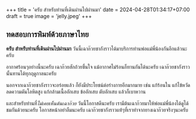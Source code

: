 +++
title = 'ครับ สำหรับท่านที่เดินผ่านไปผ่านมา'
date = 2024-04-28T01:34:17+07:00
draft = true
image = 'jelly.jpeg'
+++

## ทดสอบการพิมพ์ด้วยภาษาไทย

**ครับ สำหรับท่านที่เดินผ่านไปผ่านมา** 
วันนี้เฉาก๊วยชากังราวได้มาบริการท่านพ่อแม่พี่น้องกันอีกแล้วนะครับ

อากาศร้อนๆอย่างนี้นะครับ เฉาก๊วยสักถ้วยชื่นใจ แม้อากาศไม่ร้อนก็ทานกันได้นะครับ เฉาก๊วยชากังราวนั้นทานได้ทุกฤดูกาลนะครับ 

นอกจากเฉาก๊วยชากังราวจะอร่อยแล้ว ก็ยังมีประโยชน์ต่อร่างกายอีกมากมาย เช่น แก้ร้อนใน แก้ไข้หวัด ลดความดันโลหิตสูง แก้กล้ามเนื้ออักเสบ ข้ออักเสบ ตับอักเสบ แล้วก็เบาหวาน 

และสำหรับท่านที่*ไม่เคยเห็นต้นเฉาก๊วย* วันนี้โอกาสดีนะครับ 
เรามีต้นเฉาก๊วยมาให้พ่อแม่พี่น้องได้ดูได้ชมกันด้วยนะครับ 
โอกาสหน้าอย่าลืมนะครับ เฉาก๊วยชากังราวแท้ๆที่เราทำจากยางเฉาก๊วยจริงๆนะครับ